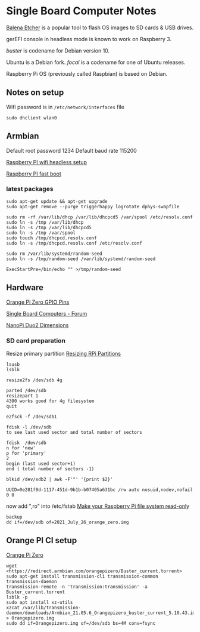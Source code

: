# Single Board Computer Notes

[Balena Etcher](https://www.balena.io/etcher/) is a popular tool to flash OS images to SD cards & USB drives.

gerEFI console in headless mode is known to work on Raspberry 3.

_buster_ is codename for Debian version 10.

Ubuntu is a Debian fork. _focal_ is a codename for one of Ubuntu releases.

Raspberry Pi OS (previously called Raspbian) is based on Debian.

## Notes on setup

Wifi password is in `/etc/network/interfaces` file

```shell
sudo dhclient wlan0
```

## Armbian

Default root password 1234
Default baud rate 115200

[Raspberry PI wifi headless setup](https://www.hackster.io/mexmarv/iot-raspberry-pi-wifi-headless-setup-6be0de)

[Raspberry PI fast boot](https://www.furkantokac.com/rpi3-fast-boot-less-than-2-seconds/)

### latest packages

```shell
sudo apt-get update && apt-get upgrade
sudo apt-get remove --purge triggerhappy logrotate dphys-swapfile

sudo rm -rf /var/lib/dhcp /var/lib/dhcpcd5 /var/spool /etc/resolv.conf
sudo ln -s /tmp /var/lib/dhcp
sudo ln -s /tmp /var/lib/dhcpcd5
sudo ln -s /tmp /var/spool
sudo touch /tmp/dhcpcd.resolv.conf
sudo ln -s /tmp/dhcpcd.resolv.conf /etc/resolv.conf

sudo rm /var/lib/systemd/random-seed
sudo ln -s /tmp/random-seed /var/lib/systemd/random-seed

ExecStartPre=/bin/echo "" >/tmp/random-seed
```

## Hardware

[Orange Pi Zero GPIO Pins](https://kaspars.net/blog/orange-pi-zero-gpio)

[Single Board Computers - Forum](https://gerefi.com/forum/viewtopic.php?p=37563#p37563)

[NanoPi Duo2 Dimensions](http://wiki.friendlyarm.com/wiki/index.php/NanoPi_Duo2#Dimensional_Diagram)

### SD card preparation

Resize primary partition [Resizing RPi Partitions](https://elinux.org/RPi_Resize_Flash_Partitions#Resizing)

```shell
lsusb
lsblk

resize2fs /dev/sdb 4g

parted /dev/sdb
resizepart 1
4300 works good for 4g filesystem
quit

e2fsck -f /dev/sdb1

fdisk -l /dev/sdb
to see last used sector and total number of sectors 

fdisk  /dev/sdb
n for 'new'
p for 'primary'
2
begin (last used sector+1)
end ( total number of sectors -1)

blkid /dev/sdb2 | awk -F'"' '{print $2}'

UUID=0e281f8d-1117-451d-9b1b-b07405a631bc /rw auto nosuid,nodev,nofail 0 0
```

now add ",ro" into /etc/fstab
[Make your Raspberry Pi file system read-only](https://medium.com/swlh/make-your-raspberry-pi-file-system-read-only-raspbian-buster-c558694de79)

```shell
backup
dd if=/dev/sdb of=2021_July_26_orange_zero.img
```

## Orange PI CI setup

[Orange Pi Zero](https://www.armbian.com/orange-pi-zero/)

```shell
wget <https://redirect.armbian.com/orangepizero/Buster_current.torrent>
sudo apt-get install transmission-cli transmission-common transmission-daemon
transmission-remote -n 'transmission:transmission' -a Buster_current.torrent
lsblk -p
sudo apt install xz-utils
xzcat /var/lib/transmission-daemon/downloads/Armbian_21.05.6_Orangepizero_buster_current_5.10.43.img.xz > Orangepizero.img
sudo dd if=Orangepizero.img of=/dev/sdb bs=4M conv=fsync
```

